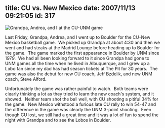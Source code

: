 title: CU vs. New Mexico
date: 2007/11/13 09:21:05
id: 317
---
![Grandpa, Andrea, and I at the CU-UNM game](/journal_images/mini-DSC02095-journal.jpg)

Last Friday, Grandpa, Andrea, and I went up to Boulder for the CU-New Mexico basketball game.  We picked up Grandpa at about 4:30 and then we went and had steaks at the Madrid Lounge before heading up to Boulder for the game.  The game marked the first appearance in Boulder by UNM since 1979.  We had all been looking forward to it since Grandpa had gone to UNM games all the time when he lived in Albuquerque, and I grew up a Lobo fan since my dad has had season tickets at The Pit for 30 years.  The game was also the debut for new CU coach, Jeff Bzdelik, and new UNM coach, Steve Alford.

Unfortunately the game was rather painful to watch.  Both teams were clearly thinking a lot as they tried to learn the new coach's system, and it showed.  Neither team shot the ball well, with CU shooting a pitiful 34% for the game.  New Mexico withstood a furious late CU rally to win 54-47 and the difference in the game was clearly the UNM 3-point shooting.  Even though CU lost, we still had a great time and it was a lot of fun to spend the night with Grandpa and to see the Lobos in Boulder.